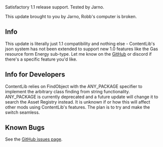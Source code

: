 Satisfactory 1.1 release support. Tested by Jarno.




This update brought to you by Jarno, Robb's computer is broken.

## Info

This update is literally just 1.1 compatibility and nothing else - ContentLib's json system has not been extended to support new 1.0 features like the Gas resource form Energy sub-type. Let me know on the [GitHub](https://github.com/Nogg-aholic/ContentLib/issues) or discord if there's a specific feature you'd like.

## Info for Developers

ContentLib relies on FindObject with the ANY_PACKAGE specifier
to implement the arbitrary class finding from string functionality.
ANY_PACKAGE is currently deprecated and a future update will change it to search the Asset Registry instead.
It is unknown if or how this will affect other mods using ContentLib's features.
The plan is to try and make the switch seamless.

## Known Bugs

See the [GitHub issues page](https://github.com/Nogg-aholic/ContentLib/issues?q=label%3Abug).